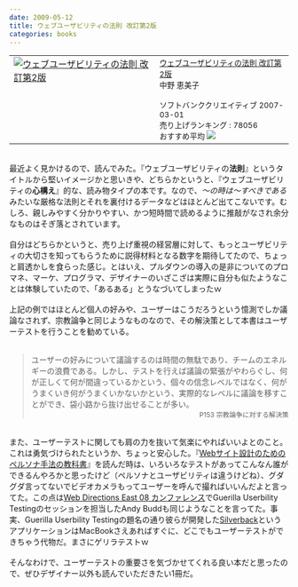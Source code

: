 ```yaml
---
date: 2009-05-12
title: ウェブユーザビリティの法則 改訂第2版
categories: books
---
```


<table border="0" cellpadding="5"><tbody><tr><td valign="top"><a href="http://www.amazon.co.jp/exec/obidos/ASIN/4797339098/warikiru-22/ref=nosim/" target="_blank"><img src="http://ecx.images-amazon.com/images/I/51uraZ6CddL._SL160_.jpg" alt="ウェブユーザビリティの法則 改訂第2版" border="0" /></a></td><td valign="top"><span style="font-size:85%;"><a href="http://www.amazon.co.jp/%E3%82%A6%E3%82%A7%E3%83%96%E3%83%A6%E3%83%BC%E3%82%B6%E3%83%93%E3%83%AA%E3%83%86%E3%82%A3%E3%81%AE%E6%B3%95%E5%89%87-%E6%94%B9%E8%A8%82%E7%AC%AC2%E7%89%88-%E3%82%B9%E3%83%86%E3%82%A3%E3%83%BC%E3%83%96%E3%83%BB%E3%82%AF%E3%83%AB%E3%83%BC%E3%82%B0/dp/4797339098%3FSubscriptionId%3D0G91FPYVW6ZGWBH4Y9G2%26tag%3Dwarikiru-22%26linkCode%3Dxm2%26camp%3D2025%26creative%3D165953%26creativeASIN%3D4797339098" target="_blank">ウェブユーザビリティの法則 改訂第2版</a><img src="http://www.assoc-amazon.jp/e/ir?t=warikiru-22&amp;l=ur2&amp;o=9" alt="" border="0" height="1" width="1" /><br />中野 恵美子<br /><br />ソフトバンククリエイティブ  2007-03-01<br />売り上げランキング : 78056<br />おすすめ平均  <img src="http://g-images.amazon.com/images/G/01/detail/stars-4-0.gif" /><a href="http://www.amazon.co.jp/%E3%82%A6%E3%82%A7%E3%83%96%E3%83%A6%E3%83%BC%E3%82%B6%E3%83%93%E3%83%AA%E3%83%86%E3%82%A3%E3%81%AE%E6%B3%95%E5%89%87-%E6%94%B9%E8%A8%82%E7%AC%AC2%E7%89%88-%E3%82%B9%E3%83%86%E3%82%A3%E3%83%BC%E3%83%96%E3%83%BB%E3%82%AF%E3%83%AB%E3%83%BC%E3%82%B0/dp/4797339098%3FSubscriptionId%3D0G91FPYVW6ZGWBH4Y9G2%26tag%3Dwarikiru-22%26linkCode%3Dxm2%26camp%3D2025%26creative%3D165953%26creativeASIN%3D4797339098" target="_blank"><br /></a></span><span style="font-size:85%;"><a href="http://www.goodpic.com/mt/aws/index.html"></a></span></td></tr></tbody></table><br />最近よく見かけるので、読んでみた。『ウェブユーザビリティの<span style="font-weight: bold;">法則</span>』というタイトルから堅いイメージかと思いきや、どちらかというと、『ウェブユーザビリティの<span style="font-weight: bold;">心構え</span>』的な、読み物タイプの本です。なので、<span style="font-style: italic;">～の時は～すべきである</span>みたいな厳格な法則とそれを裏付けるデータなどはほとんど出てこないです。むしろ、親しみやすく分かりやすい、かつ短時間で読めるように推敲がなされ余分なものはそぎ落とされています。<br /><br />自分はどちらかというと、売り上げ重視の経営層に対して、もっとユーザビリティの大切さを知ってもらうために説得材料となる数字を期待してたので、ちょっと肩透かしを食らった感じ。とはいえ、プルダウンの導入の是非についてのプロマネ、マーケ、プログラマ、デザイナーのいざこざは実際に自分も似たようなことは体験していたので、「あるある」とうなづいてしまったｗ<br /><br />上記の例ではほとんど個人の好みや、ユーザーはこうだろうという憶測でしか議論なされず、宗教論争と同じようなものなので、その解決策として本書はユーザーテストを行うことを勧めている。<br /><br /><blockquote>ユーザーの好みについて議論するのは時間の無駄であり、チームのエネルギーの浪費である。しかし、テストを行えば議論の緊張がやわらぐし、何が正しくて何が間違っているかという、個々の信念レベルではなく、何がうまくいき何がうまくいかないかという、実際的なレベルに議論を移すことができ、袋小路から抜け出せることが多い。<br /><div style="text-align: right;"><span style="font-size:85%;">P153 宗教論争に対する解決策</span></div></blockquote><br />また、ユーザーテストに関しても肩の力を抜いて気楽にやればいいよとのこと。これは勇気づけられたというか、ちょっと安心した。『<a href="http://warikiru.blogspot.com/2008/11/web.html">Webサイト設計のためのペルソナ手法の教科書</a>』を読んだ時は、いろいろなテストがあってこんなん誰ができるんやろかと思ったけど（ペルソナとユーザビリティは違うけどね）、グダグダ言ってないでビデオカメラもってユーザーを呼んで撮ればいいんだよと言ってた。この点は<a href="http://warikiru.blogspot.com/2008/11/web-directions-east-08.html">Web Directions East 08 カンファレンス</a>でGuerilla Userbility Testingのセッションを担当したAndy Buddも同じようなことを言ってた。事実、Guerilla Userbility Testingの題名の通り彼らが開発した<a href="http://silverbackapp.com/">Silverback</a>というアプリケーションはMacBookさえあればすぐに、どこでもユーザーテストができちゃう代物だ。まさにゲリラテストｗ<br /><br />そんなわけで、ユーザーテストの重要さを気づかせてくれる良い本だと思ったので、ぜひデザイナー以外も読んでいただきたい1冊だ。
